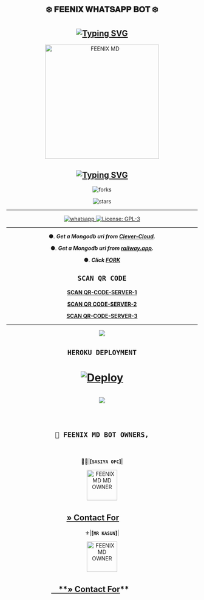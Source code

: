   <div align="center">
   
## ❄️ 𝐅𝐄𝐄𝐍𝐈𝐗 𝐖𝐇𝐀𝐓𝐒𝐀𝐏𝐏 𝐁𝐎𝐓 ❄️ 

##        [![Typing SVG](https://readme-typing-svg.herokuapp.com?font=Rockstar-ExtraBold&color=17202A&lines=🌸+Version+1+.+0+🌸;🌸+Version+1+.+0+🌸)](https://git.io/typing-svg)


 <p align="center">  
 <a href="[https://telegra.ph/file/3fc999d01d29a23198946.jpg](https://telegra.ph/file/1c14ab0e280632ac32b1a.jpg)">
    <img alt="FEENIX MD" height="300" src="https://telegra.ph/file/1c14ab0e280632ac32b1a.jpg">

    
## [![Typing SVG](https://readme-typing-svg.herokuapp.com?font=Rockstar-ExtraBold&color=F33A6A&lines=𝐖𝐞𝐥𝐜𝐨𝐦𝐞+𝐓𝐨:+𝐅𝐄𝐄𝐍𝐈𝐗+𝐌𝐃+𝐁𝐎𝐓;ᴏᴡɴᴇʀ+ʙʏ+ʏᴀsɪʏᴀ+ᴏғғɪᴄɪᴀʟ;ℂ𝕣𝕖𝕒𝕥𝕖𝕕+𝕓𝕪:+ʏᴀsɪʏᴀ+ᴀɴᴅ+ɪɴᴅᴜᴡᴀʀᴀ;ᴘᴏᴡᴇʀᴅ+ʙʏ:+ᴄʏʙᴇʀ+ᴡᴀʀʀɪᴏʀs+x+ᴛᴇᴀᴍ)](https://git.io/typing-svg)


![forks](https://img.shields.io/github/forks/yasiyaofc1/FORZEN-MD?label=Forks&style=social)

![stars](https://img.shields.io/github/stars/yasiyaofc1/FORZEN-MD?style=social)

----------
<a aria-label="Join our chats" href="https://chat.whatsapp.com/L2i6oDCjljt4mtBTUvTh7t" target="_blank">
    <img alt="whatsapp" src="https://img.shields.io/badge/Join Supporter Group-25D366?style=for-the-badge&logo=whatsapp&logoColor=white" />
  </a>
  
  <a aria-label="Secktor is free to use" href="https://github.com/SamPandey001/Secktor-Md/blob/main/LICENCE" target="_blank">
    <img alt="License: GPL-3" src="https://badges.frapsoft.com/os/gpl/gpl.png?v=103)](https://opensource.org/licenses/GPL-3.0/" target="_blank" />
  </a>

</p>


----------
●. ***Get a Mongodb uri from [Clever-Cloud](https://api.clever-cloud.com/v2/session/login).***

●. ***Get a Mongodb uri from [railway.app](https://railway.app).***

●.  ***Click [FORK](https://github.com/yasiyaofc1/FORZEN-MD/fork)***

## ```SCAN QR CODE```

**[SCAN QR-CODE-SERVER-1](https://replit.com/@DarkYasiyaofc/FORZEN-MD-V2?v=1)**



**[SCAN QR CODE-SERVER-2](https://replit.com/@DarkYasiyaofc/FORZEN-MD-QR?v=1)**

  

**[SCAN QR-CODE-SERVER-3](https://forzen-md-qr-bb8466fecf86.herokuapp.com/)**


---
﻿<img src="https://user-images.githubusercontent.com/73097560/115834477-dbab4500-a447-11eb-908a-139a6edaec5c.gif">
## ```HEROKU DEPLOYMENT```
# [![Deploy](https://www.herokucdn.com/deploy/button.svg)](https://heroku.com/deploy?template=https://github.com/yasiyaofc1/FORZEN-MD)

﻿<img src="https://user-images.githubusercontent.com/73097560/115834477-dbab4500-a447-11eb-908a-139a6edaec5c.gif">
----------
ㅤ
## **`💃 FEENIX MD BOT OWNERS,`**
ㅤ


🤹‍♂️|**[`SASIYA OFC`]**|

 <p align="center">  
 <a href="https://telegra.ph/file/14ee0a72f04bb59364649.jpg">
    <img alt="FEENIX MD MD OWNER" height="80" src="https://telegra.ph/file/14ee0a72f04bb59364649.jpg">

**[» Contact For](https://wa.me+94722807725)**
ㅤ
 ㅤ
 ---
⚜️|**[`MR KASUN`]**|

 <p align="center">  
 <a href="[https://telegra.ph/file/388a5c50b77bbdef236de.jpg](https://telegra.ph/file/388a5c50b77bbdef236de.jpg)">
    <img alt="FEENIX MD OWNER" height="80" src="https://telegra.ph/file/388a5c50b77bbdef236de.jpg">
 
ㅤ**[» Contact For](https://wa.me/+94772801923)**
ㅤㅤㅤ
---
